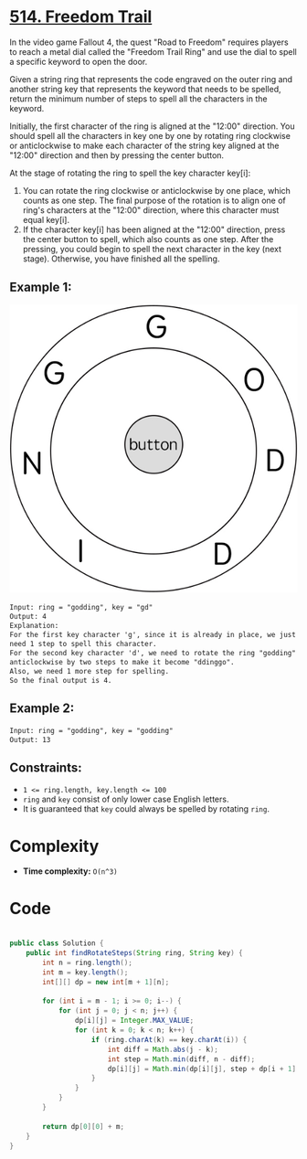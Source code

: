 # [514. Freedom Trail](https://leetcode.com/problems/freedom-trail/description/)

In the video game Fallout 4, the quest "Road to Freedom" requires players to reach a metal dial called the "Freedom Trail Ring" and use the dial to spell a specific keyword to open the door.

Given a string ring that represents the code engraved on the outer ring and another string key that represents the keyword that needs to be spelled, return the minimum number of steps to spell all the characters in the keyword.

Initially, the first character of the ring is aligned at the "12:00" direction. You should spell all the characters in key one by one by rotating ring clockwise or anticlockwise to make each character of the string key aligned at the "12:00" direction and then by pressing the center button.

At the stage of rotating the ring to spell the key character key[i]:

1. You can rotate the ring clockwise or anticlockwise by one place, which counts as one step. The final purpose of the rotation is to align one of ring's characters at the "12:00" direction, where this character must equal key[i].
2. If the character key[i] has been aligned at the "12:00" direction, press the center button to spell, which also counts as one step. After the pressing, you could begin to spell the next character in the key (next stage). Otherwise, you have finished all the spelling.

## Example 1:

![Example 1](image.png)

```
Input: ring = "godding", key = "gd"
Output: 4
Explanation:
For the first key character 'g', since it is already in place, we just need 1 step to spell this character.
For the second key character 'd', we need to rotate the ring "godding" anticlockwise by two steps to make it become "ddinggo".
Also, we need 1 more step for spelling.
So the final output is 4.
```

## Example 2:

```
Input: ring = "godding", key = "godding"
Output: 13
```

## Constraints:

- `1 <= ring.length, key.length <= 100`
- `ring` and `key` consist of only lower case English letters.
- It is guaranteed that `key` could always be spelled by rotating `ring`.

# Complexity

- **Time complexity:**
  `O(n^3)`

# Code

```java

public class Solution {
    public int findRotateSteps(String ring, String key) {
        int n = ring.length();
        int m = key.length();
        int[][] dp = new int[m + 1][n];

        for (int i = m - 1; i >= 0; i--) {
            for (int j = 0; j < n; j++) {
                dp[i][j] = Integer.MAX_VALUE;
                for (int k = 0; k < n; k++) {
                    if (ring.charAt(k) == key.charAt(i)) {
                        int diff = Math.abs(j - k);
                        int step = Math.min(diff, n - diff);
                        dp[i][j] = Math.min(dp[i][j], step + dp[i + 1][k]);
                    }
                }
            }
        }

        return dp[0][0] + m;
    }
}

```
